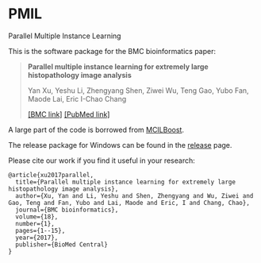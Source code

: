 # PMIL
Parallel Multiple Instance Learning

This is the software package for the BMC bioinformatics paper:


> **Parallel multiple instance learning for extremely large histopathology image analysis**
> 
> Yan Xu, Yeshu Li, Zhengyang Shen, Ziwei Wu, Teng Gao, Yubo Fan, Maode Lai, Eric I-Chao Chang 
> 
> [[BMC link]](https://bmcbioinformatics.biomedcentral.com/articles/10.1186/s12859-017-1768-8)
> [[PubMed link]](https://www.ncbi.nlm.nih.gov/pubmed/28774262)

A large part of the code is borrowed from [MCILBoost](https://github.com/junyanz/MCILBoost).

The release package for Windows can be found in the [release](https://github.com/DanielLeee/PMIL/releases) page.

Please cite our work if you find it useful in your research:

```
@article{xu2017parallel,
  title={Parallel multiple instance learning for extremely large histopathology image analysis},
  author={Xu, Yan and Li, Yeshu and Shen, Zhengyang and Wu, Ziwei and Gao, Teng and Fan, Yubo and Lai, Maode and Eric, I and Chang, Chao},
  journal={BMC bioinformatics},
  volume={18},
  number={1},
  pages={1--15},
  year={2017},
  publisher={BioMed Central}
}
```
